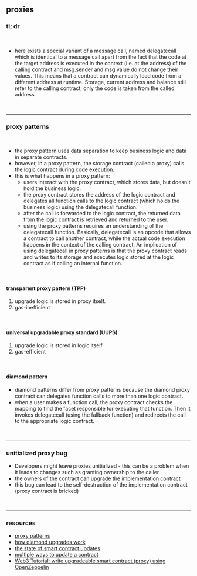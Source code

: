 ## proxies

### tl; dr 

<br>

* here exists a special variant of a message call, named delegatecall which is identical to a message call apart from the fact that the code at the target address is executed in the context (i.e. at the address) of the calling contract and msg.sender and msg.value do not change their values. This means that a contract can dynamically load code from a different address at runtime. Storage, current address and balance still refer to the calling contract, only the code is taken from the called address.

<br>

---

### proxy patterns

<br>

- the proxy pattern uses data separation to keep business logic and data in separate contracts. 
- however, in a proxy pattern, the storage contract (called a proxy) calls the logic contract during code execution. 
- this is what happens in a proxy pattern:
    - users interact with the proxy contract, which stores data, but doesn't hold the business logic.
    - the proxy contract stores the address of the logic contract and delegates all function calls to the logic contract (which holds the business logic) using the delegatecall function.
    - after the call is forwarded to the logic contract, the returned data from the logic contract is retrieved and returned to the user.
    - using the proxy patterns requires an understanding of the delegatecall function. Basically, delegatecall is an opcode that allows a contract to call another contract, while the actual code execution happens in the context of the calling contract. An implication of using delegatecall in proxy patterns is that the proxy contract reads and writes to its storage and executes logic stored at the logic contract as if calling an internal function.


<br>

#### transparent proxy pattern (TPP)

1. upgrade logic is stored in proxy itself.
2. gas-inefficient

<br>

#### universal upgradable proxy standard (UUPS)

1. upgrade logic is stored in logic itself
2. gas-efficient


<br>

#### diamond pattern


* diamond patterns differ from proxy patterns because the diamond proxy contract can delegates function calls to more than one logic contract.
* when a user makes a function call, the proxy contract checks the mapping to find the facet responsible for executing that function. Then it invokes delegatecall (using the fallback function) and redirects the call to the appropriate logic contract.

<br>

---

### unitialized proxy bug



* Developers might leave proxies unitialized - this can be a problem when it leads to changes such as granting ownership to the caller
* the owners of the contract can upgrade the implementation contract
* this bug can lead to the self-destruction of the implementation contract (proxy contract is bricked)

<br>

---

### resources



* [proxy patterns](https://mirror.xyz/0xB38709B8198d147cc9Ff9C133838a044d78B064B/M7oTptQkBGXxox-tk9VJjL66E1V8BUF0GF79MMK4YG0)
* [how diamond upgrades work](https://dev.to/mudgen/how-diamond-upgrades-work-417j)
* [the state of smart contract updates](https://blog.openzeppelin.com/the-state-of-smart-contract-upgrades/)
* [multiple ways to update a contract](https://cryptomarketpool.com/multiple-ways-to-upgrade-a-solidity-smart-contract/)
* [Web3 Tutorial: write upgradeable smart contract (proxy) using OpenZeppelin](https://dev.to/yakult/tutorial-write-upgradeable-smart-contract-proxy-contract-with-openzeppelin-1916)

